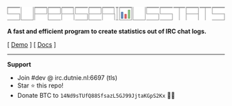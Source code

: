 ![superseriousstats](banner.svg)

**A fast and efficient program to create statistics out of IRC chat logs.**

[ [Demo](https://sss.dutnie.nl/demo2) ] [ [Docs](https://sss.dutnie.nl) ]

---

**Support**
- Join #dev @ irc.dutnie.nl:6697 (tls)
- Star ⭐ this repo!
- Donate BTC to `14Nd9sTUfQ88SfsazL5GJ99JjtaKGpS2Kx` 🍺🍕
